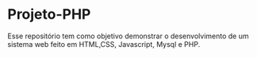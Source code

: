 # Projeto-PHP

Esse repositório tem como objetivo demonstrar o desenvolvimento de um sistema web feito em HTML,CSS, Javascript, Mysql e PHP.

